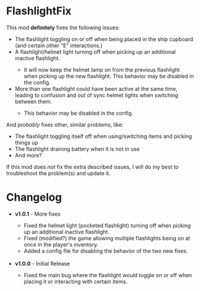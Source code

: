 # FlashlightFix

This mod <b>definitely</b> fixes the following issues:

<ul>
	<li>The flashlight toggling on or off when being placed in the ship cupboard (and certain other "E" interactions.)</li>
	<li>A flashlight/helmet light turning off when picking up an additional inactive flashlight.</li>
	<ul>
		<li>It will now keep the helmet lamp on from the previous flashlight when picking up the new flashlight. This behavior may be disabled in the config.</li>
	</ul>
	<li>More than one flashlight could have been active at the same time, leading to confusion and out of sync helmet lights when switching between them.</li>
	<ul>
		<li>This behavior may be disabled in the config.</li>
	</ul>
</ul>

And <i>probably</i> fixes other, similar problems, like:
<ul>
	<li>The flashlight toggling itself off when using/switching items and picking things up</li>
	<li>The flashlight draining battery when it is not in use</li>
	<li>And more?</li>
</ul>

If this mod does <i>not</i> fix the extra described issues, I will do my best to troubleshoot the problem(s) and update it.

# Changelog

<ul>
	<li><b>v1.0.1</b> - More fixes</li>
	<ul>
		<li>Fixed the helmet light (pocketed flashlight) turning off when picking up an additional inactive flashlight.</li>
		<li>Fixed (modified?) the game allowing multiple flashlights being on at once in the player's inventory.</li>
		<li>Added a config file for disabling the behavior of the two new fixes.</li>
	</ul>
	&nbsp;
	<li><b>v1.0.0</b> - Initial Release</li>
	<ul>
		<li>Fixed the main bug where the flashlight would toggle on or off when placing it or interacting with certain items.</li>
	</ul>
</ul>
